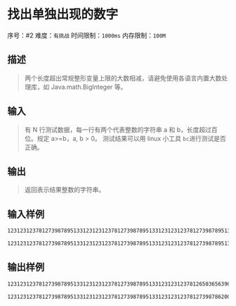 # 找出单独出现的数字

序号：#2 难度：`有挑战`  时间限制：`1000ms`  内存限制：`100M`


## 描述

> 两个长度超出常规整形变量上限的大数相减，请避免使用各语言内置大数处理库，如 Java.math.BigInteger 等。


## 输入

> 有 N 行测试数据，每一行有两个代表整数的字符串 a 和 b，长度超过百位。规定 a>=b，a, b > 0。
  测试结果可以用 linux 小工具 `bc`进行测试是否正确。


## 输出

> 返回表示结果整数的字符串。


## 输入样例
```bash
1231231237812739878951331231231237812739878951331231231237812739878951331231231237812739878951331231231237812739878951331231231237812739870 - 89513312312312378127398789513312312312378127398789513312312312378127398789513

1231231237812739878951331231231237812739878951331231231237812739878951331230000000000000000000000001 - 331231231237812739878951331231231
```


## 输出样例

```bash
1231231237812739878951331231231237812739878951331231231237812650365639018918853110413950365639018918853110413950365639018918853110413950357

1231231237812739878951331231231237812739878951331231231237812739878620099998762187260121048668768770
```